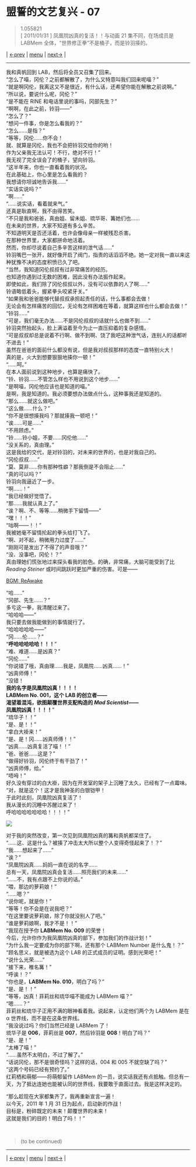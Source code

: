 # 盟誓的文艺复兴 - 07
> 1.055821  
> [ 2011/01/31 ] 凤凰院凶真的复活！！与动画 21 集不同，在场成员是 LABMem 全体，“世界修正拳”不是桶子，而是铃羽揍的。  

| [←prev](./0128) | [menu](../) | [next→](./0130) |

---

我和真帆回到 LAB，然后将全员又召集了回来。  
“怎么了喵，冈伦？之前都解散了，为什么又特意叫我们回来呢喵？”  
“就是啊冈伦，我离这又不是很近，有什么话，还希望你能在解散之前说啊。”  
“所以说，要说什么呢，冈伦？”  
“是不能在 RINE 和电话里说的事吗，冈部先生？”  
“啊啊，在此之前，铃羽——”  
“怎么了？”  
“想问一件事，你是怎么看我的？”  
“怎么……是指？”  
“等等，冈伦……你不会！  
 就、就算是冈伦，我也不会把铃羽交给你的哟！  
 作为父亲我无法认可！不行，绝对不行！”  
我无视了完全误会了的桶子，望向铃羽。  
“这半年来，你也一直看着我的状况。  
 在此基础上，你心里是怎么看我的？  
 我想请你坦诚地告诉我……”  
“实话实说吗？”  
“啊……”  
“……说实话，看着就来气。”  
还真是耿直啊，我不由得苦笑。  
“不只是我和爸爸，真由姐、留未姐、琉华哥、篝她们也……  
 在未来的世界，大家不知道有多么辛苦。  
 不知道明天是否还活着，也许会像母亲一样被残忍杀害。  
 在那种世界里，大家都拼命地活着。  
 然而，你却尽说着自己多辛苦这样的泄气话……”  
铃羽嘴巴一张开，就好像开启了阀门，指责的话滔滔不绝。她一定对我一直以来这种犹豫不决的态度积愤已久了吧。  
“当然，我知道冈伦叔叔有过非常痛苦的经历。  
 也知道你遇到过无数的困难，因此没有办法振作起来。  
 即使如此，我们除了冈伦叔叔以外，没有可以依靠的人了啊……”  
铃语略低着头，握紧拳头咬紧牙关。”  
“如果我和爸爸能够代替叔叔承担起责任的话，什么事都会去做！  
 无论会有怎样痛苦的回忆，无论有怎样困难在等着，就算这样也什么都会去做！”  
“铃羽……”  
“可是，我们毫无办法……不是冈伦叔叔的话就什么也做不到……”  
铃羽突然抬起头，脸上满溢着至今为止一直压抑着的复杂感情。  
“可是叔叔却总是说着不行啊、做不到啊、饶了我吧这种泄气话，连别人的话都听不进去！”  
 虽然在爸爸的面前什么都没有说，但是我对叔叔那样的态度一直特别火大！  
 真的是，火大到想要狠狠地揍你一顿！”  
“……呵。”  
在本人面前说到这种地步，也算是痛快了。  
“铃、铃羽……不管怎么样也不用说到这个地步……”  
“是啊喵，冈伦他应该也是知道的喵。”  
是啊，我是知道的。我必须要想办法做点什么，这种事我还是知道的。  
“那么……就这么做吧。”  
“这么做……什么？”  
“你不是很想揍我吗？那就揍我一顿吧！”  
“诶……可是……”  
“不用顾虑。”  
“铃……铃小姐，不要……冈伦他……”  
“没关系的，真由理。”  
这是我给的交代，是对铃羽的，对未来的世界的，也是对我自己的。  
“冈伦叔叔……”  
“莫、莫非……你有那种性癖？那我倒是不会阻止……”  
“真的可以吗？”  
铃羽向我逼近了一步。  
“啊……！”  
“我已经做好觉悟了。  
“那……我就认真上了。”  
“诶？啊、不、等等……稍微手下留情——”  
“嘿！！！”  
“咕啊——！！”  
我被她毫不留情抡起的拳头给打飞了。  
“啊、对不起，稍微用力过度了……”  
“刚刚可是发出了不得了的声音哦？”  
“没、没事吧，冈伦！？”  
真由理她们慌张地过来探头看我的脸色。的确，非常痛，大脑可能受到了比 *Reading·Steiner* 或时间跳跃时更加严重的伤害。可是——  


<a href="#" class="sound" id="reawake">BGM: ReAwake</a>
​<audio id="myAudio" preload="none">
      <source id="ReAwake" src="../static/sound/bgm/bgm219nl-ReAwake.ogg">
</audio>
<script>
    // 获取链接和音频元素
    var audioLink = document.getElementById('reawake');
    var audioElement = document.getElementById('myAudio');
    // 在链接点击时触发事件
    audioLink.addEventListener('click', function() {
        // 播放音频
        audioElement.play();
    });
</script>


“哈……”  
“冈部、先生……？”  
多亏这一拳，我清醒过来了。  
“哈哈哈——”  
我只要去做我能做到的事情就行了。  
“哈哈哈哈哈——”  
“冈……伦……？”  
“**呼哈哈哈哈哈！！！**”  
“难、难道……是凶真？”  
“冈伦……”  
“你说错了哦，真由理……我是，凤凰院……凶真……！”  
“凶真师傅！”  
“没错！  
 **我的名字是凤凰院凶真！！！！**  
 **LABMem No. 001，这个 LAB 的创立者——**  
 **渴望着混沌，欲图颠覆世界支配构造的 *Mad Scientist*——**  
 **凤凰院凶真！！！！**”  
“琉华子！！”  
“是、是！！”  
“拿白大褂来！”  
“是、是！冈……凶真师傅！！”  
“凶真……凶真复活了喵！！”  
“爸、爸爸……这是？”  
“做得好铃羽，冈伦终于有干劲了！”  
“凶真师傅，给。”  
“唔呣！”  
好久没有穿过的白大褂，因为在开发室的架子上沉睡了太久，已经有了一点霉味。  
“对，就是这个！这才是我神圣的白银铠甲！  
 于此时此刻，凤凰院凶真复活了！  
 我从漫长的沉睡中苏醒过来了！  
 呼哈哈哈哈哈哈哈！！！！”  

![](../static/image/0129-1.png)

对于我的突然改变，第一次见到凤凰院凶真的篝和真帆都呆住了。  
“……这、这是什么？被揍了冲击太大所以整个人变得奇怪起来了！？”  
“我……想起来了……”  
“诶？”  
“凤凰院凶真……妈妈一直在说的名字……  
 总有一天，凤凰院凶真会复活……照亮我们的未来……”  
“……不，我有点跟不上你说的话。”  
“喂，那边的萝莉娘！”  
“……嗯？”  
“说你呢，就是你！”  
“等等！你不会是在说我吧？”  
“在这里要说萝莉娘，除了你就没别人了吧。”  
“谁是萝莉娘啊，我才不是！！”  
“我现在授予你 **LABMem No. 009** 的荣誉！  
 今后，允许你作为我凤凰院凶真的部下，参加我们的作战计划！”  
“为什么我一定要成为你的部下啊，还有那个 LABMem Number 是什么鬼！？”  
“顾名思义，就是被选为这个 LAB 的正式成员的证明。感到光荣吧！”  
“说什么光荣……”  
“接下来，椎名篝！”  
“呼诶！？”  
“你也是，**LABMem No. 010**，明白了吗？”  
“是、是！！”  
“等等，凶真！菲莉丝和琉华喵不能成为 LABMem 喵？”  
“嗯……？”  
菲莉丝和琉华子正用不满的眼神看着我。说起来，认定他们两个为 LABMem 是在 α 世界线，而不是在这条世界线。  
“我没说过吗？你们当然已经是 LABMem 了！  
 琉华子是 **006**，菲莉丝是 **007**，然后铃羽是 **008**！明白了吗？”  
“是、是！”  
“太棒了喵！”  
“……虽然不太明白，不过了解了。”  
“话说冈伦，那不是很奇怪吗？这样的话，004 和 005 不就空缺了吗？”  
“这两个号码已经有预约了。”  
红莉栖和萌郁——将萌郁留作 LABMem 的一员，说实话我还有点抵触。但总有一天，为了抵达连她也能被认同的世界线，我要敢于直面过去。我是这样决定的。  

“那么趁现在大家都集齐了，我再重新宣言一遍！  
 以今天，2011 年 1 月 31 日为起点，启动新的作战！  
 目标是，粉碎既定的未来！颠覆世界的未来！  
 这就是我们的目的！明白了吗！！”  


<br/>

> (to be continued)
---

| [←prev](./0128) | [menu](../) | [next→](./0130) |
